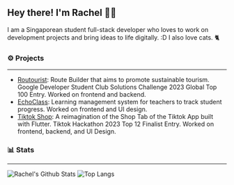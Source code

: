 ## Hey there! I'm Rachel 🐱‍👤
I am a Singaporean student full-stack developer who loves to work on development projects and bring ideas to life digitally. :D I also love cats. 🐈

### ⚙️ Projects
---
- [Routourist](https://github.com/rappleit/routourist): Route Builder that aims to promote sustainable tourism. Google Developer Student Club Solutions Challenge 2023 Global Top 100 Entry. Worked on frontend and backend. 
- [EchoClass](https://github.com/michaelchen-lab/LMS_Frontend): Learning management system for teachers to track student progress. Worked on frontend and UI design.
- [Tiktok Shop](https://github.com/rappleit/tiktok_shop/tree/main): A reimagination of the Shop Tab of the Tiktok App built with Flutter. Tiktok Hackathon 2023 Top 12 Finalist Entry. Worked on frontend, backend, and UI Design.

### 📊 Stats
---
![Rachel's Github Stats](https://github-readme-stats.vercel.app/api?username=rappleit&theme=tokyonight&show_icons=true&hide=stars,issues&rank_icon=github)
![Top Langs](https://github-readme-stats.vercel.app/api/top-langs/?username=rappleit&theme=tokyonight&layout=compact)
